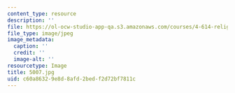 ```yaml
---
content_type: resource
description: ''
file: https://ol-ocw-studio-app-qa.s3.amazonaws.com/courses/4-614-religious-architecture-and-islamic-cultures-fall-2002/c60a86329e8d8afd2bedf2d72bf7811c_5007.jpg
file_type: image/jpeg
image_metadata:
  caption: ''
  credit: ''
  image-alt: ''
resourcetype: Image
title: 5007.jpg
uid: c60a8632-9e8d-8afd-2bed-f2d72bf7811c
---
```

